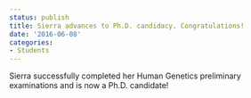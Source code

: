 ```yaml
---
status: publish
title: Sierra advances to Ph.D. candidacy. Congratulations!
date: '2016-06-08'
categories:
- Students
---
```


Sierra successfully completed her Human Genetics preliminary examinations and is now a Ph.D. candidate!

